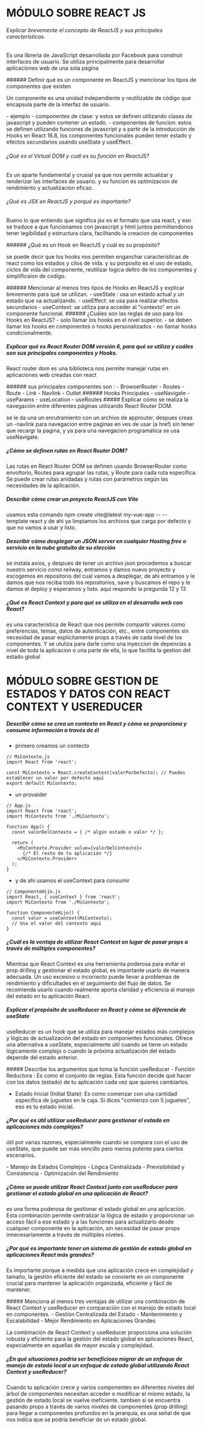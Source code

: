 # MÓDULO SOBRE REACT JS
###### Explicar brevemente el concepto de ReactJS y sus principales características.

<p> Es una libreria de JavaScript desarrollada por Facebook para construir interfaces de usuario. Se utiliza principalmente para desarrollar aplicaciones web de una sola página
</p>
###### Definir qué es un componente en ReactJS y mencionar los tipos de componentes que existen
<p>
 Un componente es una unidad independiente y reutilizable de código que encapsula parte de la interfaz de usuario.
</p>
- ejemplo
- componentes de clase: y estos se definen utilizando clases de javascript y pueden contener un estado.
- componentes de funcion: estos se definen utilizando funcones de javascript y a partir de la introducción de Hooks en React 16.8, los componentes funcionales pueden tener estado y efectos secundarios usando useState y useEffect.

###### ¿Qué es el Virtual DOM y cuál es su función en ReactJS?
<p>
Es un aparte fundamental y crusial ya que nos permite actualizar y renderizar las interfaces de usuario. y su funcion es optimizacion de rendimiento y actualizacion eficaz.
</p>

######  ¿Qué es JSX en ReactJS y porqué es importante?
<p>
Bueno lo que entiendo que significa jsx es el formato que usa react, y eso se traduce a que funcionamos con javascript y html juntos permitiendonos tener legibilidad y estructura clara, facilitando la creacion  de componentes
</p>
###### ¿Qué es un Hook en ReactJS y cuál es su propósito?
<p>
se puede decir que los hooks nos permiten enganchar  caracteristicas de react como los estados y cilos de vida. y su porposito es el uso de estado, ciclos de vida del componente, reutilizar logica deltro de los componentes y simplificaion de codigo.
</p>
###### Mencionar al menos tres tipos de Hooks en ReactJS y explicar brevemente para qué se utilizan. 
- useState : usa un estado actual y un estado que va actualizando.
- useEffect:  se usa  para realizar efectos secundarios 
- useContext: se utiliza para acceder al "contexto" en un componente funcional.
###### ¿Cuáles son las reglas de uso para los Hooks en   ReactJS?  
- solo llamar los hooks en el nivel superior.
- se deben llamar los hooks en componentes o hooks personalizados
- no llamar hooks condicionalmente.

#####  Explicar qué es React Router DOM versión 6, para qué se utiliza y cuáles son sus principales componentes y Hooks.
<p>
React router dom es una biblioteca nos permite manejar rutas en aplicaciones web creadas con react
</p>
###### sus principales componentes son :
- BrowserRouter
- Routes
- Route
- Link
- Navlink 
- Outlet
###### Hooks Principales
- useNavigate
- useParams
- useLocation
- useRoutes
#####  Explicar cómo se realiza la navegación entre diferentes páginas utilizando React Router DOM.
<p>
se le da una un enrutramiento con un archivo de approuter, despues creas un -navlink para navegacion entre paginas en ves de usar  (a href) sin  tener que recargr la pagina, y ya para una navegacion programatica se usa  useNavigate.
</p>

##### ¿Cómo se definen rutas en React Router DOM?
<p>
Las rutas en React Router DOM se definen usando BrowserRouter como envoltorio, Routes para agrupar las rutas, y Route para cada ruta específica. Se puede crear rutas anidadas y rutas con parámetros según las necesidades de la aplicación.
</p>

##### Describir cómo crear un proyecto ReactJS con Vite
<p>
usamos esta comando npm create vite@latest my-vue-app -- --template react y de ahi ya limpiamos los archivos que carga por defecto y que no vamos a usar y listo.
</p>

##### Describir cómo desplegar un JSON server en cualquier Hosting free o servicio en la nube gratuito de su elección
<p>
se instala axios, y despues de tener un archivo json procedemos a buscar nuestro servicio como reilway, entramos y damos nuevo proyecto y escogemos en repositorio del cual vamos a desplegar, de ahi entramos y le damos que nos reciba todo los repositorios, save y buscamos el repo  y le damos el deploy y esperamos y listo. aqui respondo la pregunda 12 y 13
</p>

##### ¿Qué es React Context y para qué se utiliza en el desarrollo web con React?
<p>
 es una característica de React que nos permite compartir valores como preferencias, temas, datos de autenticación, etc., entre componentes sin necesidad de pasar explícitamente props a través de cada nivel de los componentes. Y se utuliza para darle como una inyeccion de depencias a nivel de toda la aplicacion o una parte de ella, lo que facilita la gestion del estado global</p>

 # MÓDULO SOBRE GESTION DE ESTADOS Y DATOS CON REACT CONTEXT Y USEREDUCER 
##### Describir cómo se crea un contexto en React y cómo se proporciona y consume información a través de él
-  primero creamos un contecto 

```
// MiContexto.js
import React from 'react';

const MiContexto = React.createContext(valorPorDefecto); // Puedes establecer un valor por defecto aquí
export default MiContexto;

```
- un provaider

```
// App.js
import React from 'react';
import MiContexto from './MiContexto';

function App() {
  const valorDelContexto = { /* algún estado o valor */ };

  return (
    <MiContexto.Provider value={valorDelContexto}>
      {/* El resto de tu aplicación */}
    </MiContexto.Provider>
  );
}
```
- y de ahi usamos el useContext para consumir

```
// ComponenteHijo.js
import React, { useContext } from 'react';
import MiContexto from './MiContexto';

function ComponenteHijo() {
  const valor = useContext(MiContexto);
  // Usa el valor del contexto aquí
}
```
##### ¿Cuál es la ventaja de utilizar React Context en lugar de pasar props a través de múltiples componentes?
<p>
Mientras que React Context es una herramienta poderosa para evitar el prop drilling y gestionar el estado global, es importante usarlo de manera adecuada. Un uso excesivo o incorrecto puede llevar a problemas de rendimiento y dificultades en el seguimiento del flujo de datos. Se recomienda usarlo cuando realmente aporta claridad y eficiencia al manejo del estado en tu aplicación React.
</p>

##### Explicar el propósito de useReducer en React y cómo se diferencia de useState
<p>
useReducer es un hook  que se utiliza para manejar estados más complejos y lógicas de actualización del estado en componentes funcionales. Ofrece una alternativa a useState, especialmente útil cuando se tiene un estado lógicamente complejo o cuando la próxima actualización del estado depende del estado anterior.
</p>
##### Describe los argumentos que toma la función useReducer
- Función Reductora :  
Es como el conjunto de reglas. Esta función decide qué hacer con los datos (estado) de tu aplicación cada vez que quieres cambiarlos.

-  Estado Inicial (Initial State):
 Es como comenzar con una cantidad específica de juguetes en la caja. Si dices "comienzo con 5 juguetes", eso es tu estado inicial.

##### ¿Por qué es útil utilizar useReducer para gestionar el estado en aplicaciones más complejas?
<p>
útil por varias razones, especialmente cuando se compara con el uso de useState, que puede ser más sencillo pero menos potente para ciertos escenarios.
</p>
- Manejo de Estados Complejos
-  Lógica Centralizada
- Previsibilidad y Consistencia
- Optimización del Rendimiento

##### ¿Cómo se puede utilizar React Context junto con useReducer para gestionar el estado global en una aplicación de React?

<p>
es una forma poderosa de gestionar el estado global en una aplicación. Esta combinación permite centralizar la lógica de estado y proporcionar un acceso fácil a ese estado y a las funciones para actualizarlo desde cualquier componente en la aplicación, sin necesidad de pasar props innecesariamente a través de múltiples niveles.
</p>

##### ¿Por qué es importante tener un sistema de gestión de estado global en aplicaciones React más grandes?
<p>
 Es importante porque a  medida que una aplicación crece en complejidad y tamaño, la gestión eficiente del estado se convierte en un componente crucial para mantener la aplicación organizada, eficiente y fácil de mantener.
</p>
##### Menciona al menos tres ventajas de utilizar una combinación de React Context y useReducer en comparación con el manejo de  estado local en componentes.
- Gestión Centralizada del Estado
- Mantenimiento y Escalabilidad
- Mejor Rendimiento en Aplicaciones Grandes
<p>
La combinación de React Context y useReducer proporciona una solución robusta y eficiente para la gestión del estado global en aplicaciones React, especialmente en aquellas de mayor escala y complejidad.
</p>

##### ¿En qué situaciones podría ser beneficioso migrar de un enfoque de manejo de estado local a un enfoque de estado global utilizando React Context y useReducer?
<p>
Cuando tu aplicación crece y varios componentes en diferentes niveles del árbol de componentes necesitan acceder o modificar el mismo estado, la gestión de estado local se vuelve ineficiente.  tambien si se encuentra pasando props a través de varios niveles de componentes (prop drilling) para llegar a componentes profundos en la jerarquía, es una señal de que nos indica que se podría beneficiar de un estado global.
</p>


